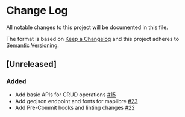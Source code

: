 # Change Log

All notable changes to this project will be documented in this file.

The format is based on [Keep a Changelog](http://keepachangelog.com/)
and this project adheres to [Semantic Versioning](http://semver.org/).

## [Unreleased]

### Added

- Add basic APIs for CRUD operations [#15](https://github.com/Direct4Ag/ag-services/issues/15)
- Add geojson endpoint and fonts for maplibre [#23](https://github.com/Direct4Ag/ag-services/issues/23)
- Add Pre-Commit hooks and linting changes [#22](https://github.com/Direct4Ag/ag-services/issues/22)
